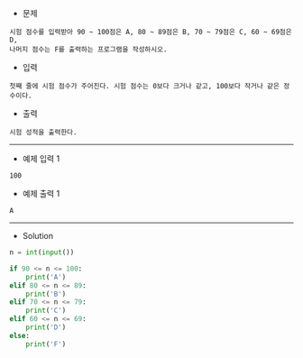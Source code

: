 - 문제

```
시험 점수를 입력받아 90 ~ 100점은 A, 80 ~ 89점은 B, 70 ~ 79점은 C, 60 ~ 69점은 D,
나머지 점수는 F를 출력하는 프로그램을 작성하시오.
```

- 입력

```
첫째 줄에 시험 점수가 주어진다. 시험 점수는 0보다 크거나 같고, 100보다 작거나 같은 정수이다.
```

- 출력

```
시험 성적을 출력한다.
```

---

- 예제 입력 1 

```
100
```

- 예제 출력 1 

```
A
```

---

- Solution

```py
n = int(input())

if 90 <= n <= 100:
    print('A')
elif 80 <= n <= 89:
    print('B')
elif 70 <= n <= 79:
    print('C')
elif 60 <= n <= 69:
    print('D')
else:
    print('F')
```
